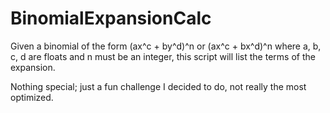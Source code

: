# BinomialExpansionCalc
Given a binomial of the form (ax^c + by^d)^n or (ax^c + bx^d)^n where a, b, c, d are floats and n must be an integer, this script will list the terms of the expansion.

Nothing special; just a fun challenge I decided to do, not really the most optimized.
